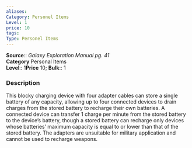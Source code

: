 ```yaml
---
aliases: 
Category: Personel Items
Level: 1
price: 10
tags: 
Type: Personel Items
---
```

**Source**:: _Galaxy Exploration Manual pg. 41_  
**Category** Personal Items  
**Level**:: 1**Price** 10; **Bulk**:: 1

### Description

This blocky charging device with four adapter cables can store a single battery of any capacity, allowing up to four connected devices to drain charges from the stored battery to recharge their own batteries. A connected device can transfer 1 charge per minute from the stored battery to the device’s battery, though a stored battery can recharge only devices whose batteries’ maximum capacity is equal to or lower than that of the stored battery. The adapters are unsuitable for military application and cannot be used to recharge weapons.
